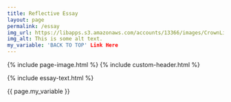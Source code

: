 ```yaml
---
title: Reflective Essay
layout: page
permalink: /essay
img_url: https://libapps.s3.amazonaws.com/accounts/13366/images/CrownLibraryBanner5.jpg
img_alt: This is some alt text.
my_variable: 'BACK TO TOP' Link Here
---
```

{% include page-image.html %}
{% include custom-header.html %}

{% include essay-text.html %}

{{ page.my_variable }}